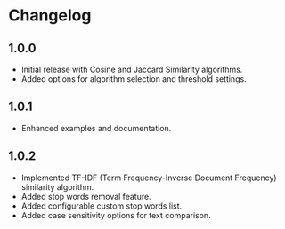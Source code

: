 # Changelog

## 1.0.0

- Initial release with Cosine and Jaccard Similarity algorithms.
- Added options for algorithm selection and threshold settings.

## 1.0.1

- Enhanced examples and documentation.

## 1.0.2

- Implemented TF-IDF (Term Frequency-Inverse Document Frequency) similarity algorithm.
- Added stop words removal feature.
- Added configurable custom stop words list.
- Added case sensitivity options for text comparison.
